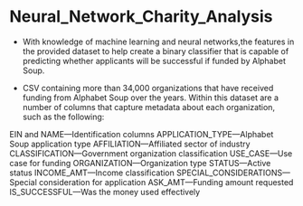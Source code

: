 # Neural_Network_Charity_Analysis
- With knowledge of machine learning and neural networks,the features in the provided dataset to help create a binary classifier that is capable of predicting whether   applicants will be successful if funded by Alphabet Soup.

- CSV containing more than 34,000 organizations that have received funding from Alphabet Soup over the years. Within this dataset are a number of columns that capture   metadata about each organization, such as the following:

EIN and NAME—Identification columns
APPLICATION_TYPE—Alphabet Soup application type
AFFILIATION—Affiliated sector of industry
CLASSIFICATION—Government organization classification
USE_CASE—Use case for funding
ORGANIZATION—Organization type
STATUS—Active status
INCOME_AMT—Income classification
SPECIAL_CONSIDERATIONS—Special consideration for application
ASK_AMT—Funding amount requested
IS_SUCCESSFUL—Was the money used effectively
